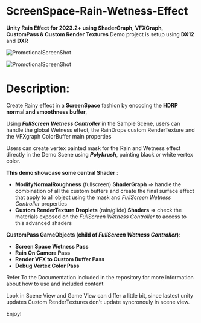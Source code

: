 # ScreenSpace-Rain-Wetness-Effect

**Unity Rain Effect for 2023.2+ using ShaderGraph, VFXGraph, CustomPass &amp; Custom Render Textures**
Demo project is setup using **DX12** and **DXR**

![PromotionalScreenShot](https://static.wixstatic.com/media/40e3ee_c7794ec59296402bae56c951d422d258~mv2.png/v1/fill/w_712,h_402,al_c,q_85,usm_0.66_1.00_0.01,enc_auto/Capture%20d'%C3%A9cran%202024-03-07%20163209.png)

![PromotionalScreenShot](https://static.wixstatic.com/media/40e3ee_53f8959f3a5b45c4801b5741f1b833f9~mv2.png/v1/fill/w_712,h_402,al_c,q_85,usm_0.66_1.00_0.01,enc_auto/Capture%20d'%C3%A9cran%202024-03-07%20163242.png)

# Description:

Create Rainy effect in a **ScreenSpace** fashion by encoding the **HDRP normal and smoothness buffer**,

Using ***FullScreen Wetness Controller*** in the Sample Scene, users can handle the global Wetness effect, the RainDrops custom RenderTexture and the VFXgraph ColorBuffer main properties

Users can create vertex painted mask for the Rain and Wetness effect directly in the Demo Scene using ***Polybrush***, painting black or white vertex color.


**This demo showcase some central Shader** :

- **ModifyNormalRoughness** (fullscreen) **ShaderGraph** => handle the combination of all the custom buffers and create the final surface effect that apply to all object using the mask and *FullScreen Wetness Controller* properties
- **Custom RenderTexture Droplets** (rain/glide) **Shaders** => check the materials exposed on the *FullScreen Wetness Controller* to access to this advanced shaders

**CustomPass GameObjects (child of *FullScreen Wetness Controller*)**: 

- **Screen Space Wetness Pass**
- **Rain On Camera Pass**
- **Render VFX to Custom Buffer Pass**
- **Debug Vertex Color Pass**

Refer To the Documentation included in the repository for more information about how to use and included content

Look in Scene View and Game View can differ a little bit, since lastest unity updates Custom RenderTextures don't update syncronouly in scene view.

Enjoy!
